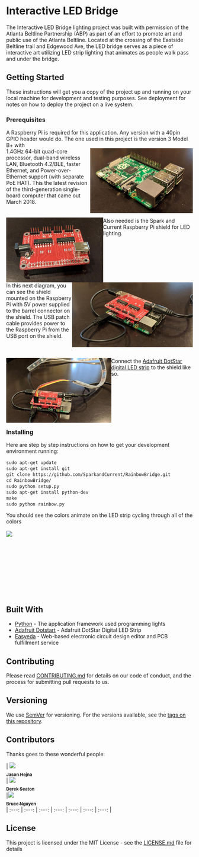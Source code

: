 # Interactive LED Bridge
The Interactive LED Bridge lighting project was built with permission of the Atlanta Beltline Partnership (ABP) as part of an effort to promote art and public use of the Atlanta Beltline.  Located at the crossing of the Eastside Beltline trail and Edgewood Ave, the LED bridge serves as a piece of interactive art utilizing LED strip lighting that animates as people walk pass and under the bridge.

## Getting Started

These instructions will get you a copy of the project up and running on your local machine for development and testing purposes. See deployment for notes on how to deploy the project on a live system.

### Prerequisites

A Raspberry Pi is required for this application. Any version with a 40pin GPIO header would do.
The one used in this project is the version 3 Model B+ with <br><img height="175px" align="right" src="media/rpi.jpg"> 1.4GHz 64-bit quad-core processor, dual-band wireless LAN, Bluetooth 4.2/BLE, faster Ethernet, and Power-over-Ethernet support (with separate PoE HAT).  This the latest revision of the third-generation single-board computer that came out March 2018.
<br><br><br>
<img height="175px" align="left" src="media/shield_top.jpg">
Also needed is the Spark and Current Raspberry Pi shield for LED lighting.
<br><br><br><br><br><br><br><br>
<img height="175px" align="right" src="media/external_power.jpg">
In this next diagram, you can see the shield mounted on the Raspberry Pi with 5V power supplied to the barrel connector on the shield. The USB patch cable provides power to the Raspberry Pi from the USB port on the shield.
<br><br><br><br>
<img height="175px" align="left" src="media/setup_complete.jpg">Connect the [Adafruit DotStar digital LED strip](https://www.adafruit.com/product/2238?length=1) to the shield like so.

<br><br><br><br><br><br>
### Installing

Here are step by step instructions on how to get your development environment running:

```
sudo apt-get update
sudo apt-get install git
git clone https://github.com/SparkandCurrent/RainbowBridge.git
cd RainbowBridge/
sudo python setup.py
sudo apt-get install python-dev
make
sudo python rainbow.py
```

You should see the colors animate on the LED strip cycling through all of the colors<br><br>
<img height="175px" align="left" src="media/video.gif">
<br><br><br><br><br><br><br><br><br><br>


## Built With

- [Python](https://www.python.org/download/releases/2.7/) - The application framework used programming lights
- [Adafruit Dotstart](https://www.adafruit.com/product/2328) - Adafruit DotStar Digital LED Strip
- [Easyeda](https://easyeda.com) - Web-based electronic circuit design editor and PCB fulfillment service

## Contributing

Please read [CONTRIBUTING.md](https://gist.github.com/PurpleBooth/b24679402957c63ec426) for details on our code of conduct, and the process for submitting pull requests to us.

## Versioning

We use [SemVer](http://semver.org/) for versioning. For the versions available, see the [tags on this repository](https://github.com/your/project/tags).

## Contributors

Thanks goes to these wonderful people:

<!-- ALL-CONTRIBUTORS-LIST:START - Do not remove or modify this section -->
<!-- prettier-ignore -->
| [<img src="https://avatars3.githubusercontent.com/u/1486954?s=460&v=4" width="100px;"/><br /><sub><b>Jason Hejna</b></sub>](http://www.jasonhejna.com/)<br /> | [<img src="https://avatars0.githubusercontent.com/u/6252962?s=460&v=4" width="100px;"/><br /><sub><b>Derek Seaton</b></sub>](http://www.derekseaton.com/)<br />  |[<img src="https://avatars3.githubusercontent.com/u/634093?s=460&v=4" width="100px;"/><br /><sub><b>Bruce Nguyen</b></sub>](https://github.com/innoculou)<br />
| :---: | :---: | :---: | :---: | :---: | :---: | :---: |

<!-- ALL-CONTRIBUTORS-LIST:END -->

## License

This project is licensed under the MIT License - see the [LICENSE.md](LICENSE.md) file for details


